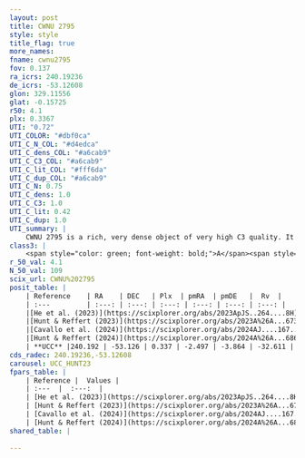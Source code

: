 ```yaml
---
layout: post
title: CWNU 2795
style: style
title_flag: true
more_names: 
fname: cwnu2795
fov: 0.137
ra_icrs: 240.19236
de_icrs: -53.12608
glon: 329.11556
glat: -0.15725
r50: 4.1
plx: 0.3367
UTI: "0.72"
UTI_COLOR: "#dbf0ca"
UTI_C_N_COL: "#d4edca"
UTI_C_dens_COL: "#a6cab9"
UTI_C_C3_COL: "#a6cab9"
UTI_C_lit_COL: "#fff6da"
UTI_C_dup_COL: "#a6cab9"
UTI_C_N: 0.75
UTI_C_dens: 1.0
UTI_C_C3: 1.0
UTI_C_lit: 0.42
UTI_C_dup: 1.0
UTI_summary: |
    CWNU 2795 is a rich, very dense object of very high C3 quality. It was recently reported in the literature.
class3: |
    <span style="color: green; font-weight: bold;">A</span><span style="color: green; font-weight: bold;">A</span>
r_50_val: 4.1
N_50_val: 109
scix_url: CWNU%202795
posit_table: |
    | Reference    | RA    | DEC   | Plx  | pmRA  | pmDE   |  Rv  |
    | :---         | :---: | :---: | :---: | :---: | :---: | :---: |
    |[He et al. (2023)](https://scixplorer.org/abs/2023ApJS..264....8H) | 240.199 | -53.144 | 0.351 | -2.504 | -3.871 | -32.61 |
    |[Hunt & Reffert (2023)](https://scixplorer.org/abs/2023A%26A...673A.114H) | 240.17 | -53.118 | 0.344 | -2.504 | -3.884 | -37.269 |
    |[Cavallo et al. (2024)](https://scixplorer.org/abs/2024AJ....167...12C) | 240.212 | -53.143 | 0.336 | -- | -- | -- |
    |[Hunt & Reffert (2024)](https://scixplorer.org/abs/2024A%26A...686A..42H) | 240.17 | -53.118 | 0.344 | -2.504 | -3.884 | -37.269 |
    | **UCC** |240.192 | -53.126 | 0.337 | -2.497 | -3.864 | -32.611 | 
cds_radec: 240.19236,-53.12608
carousel: UCC_HUNT23
fpars_table: |
    | Reference |  Values |
    | :---  |  :---:  |
    | [He et al. (2023)](https://scixplorer.org/abs/2023ApJS..264....8H) | `A0=5.6, m-M=11.9, logAge=8.8` |
    | [Hunt & Reffert (2023)](https://scixplorer.org/abs/2023A%26A...673A.114H) | `AV50=4.746, diffAV50=3.072, MOD50=12.195, logAge50=8.638` |
    | [Cavallo et al. (2024)](https://scixplorer.org/abs/2024AJ....167...12C) | `AV50=4.8, dMod50=12.66, logAge50=7.93, [Fe/H]50=0.55` |
    | [Hunt & Reffert (2024)](https://scixplorer.org/abs/2024A%26A...686A..42H) | `MassJ=2398.64` |
shared_table: |
    
---
```

